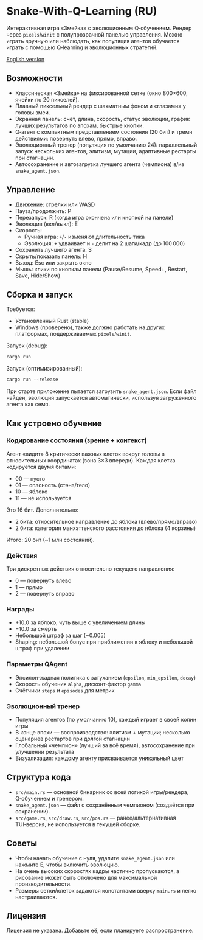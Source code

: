 # Snake-With-Q-Learning (RU)

Интерактивная игра «Змейка» с эволюционным Q‑обучением. Рендер через `pixels`/`winit` с полупрозрачной панелью управления. Можно играть вручную или наблюдать, как популяция агентов обучается играть с помощью Q‑learning и эволюционных стратегий.

[English version](./README.md)

## Возможности

- Классическая «Змейка» на фиксированной сетке (окно 800×600, ячейки по 20 пикселей).
- Плавный пиксельный рендер с шахматным фоном и «глазами» у головы змеи.
- Экранная панель: счёт, длина, скорость, статус эволюции, график лучших результатов по эпохам, быстрые кнопки.
- Q‑агент с компактным представлением состояния (20 бит) и тремя действиями: повернуть влево, прямо, вправо.
- Эволюционный тренер (популяция по умолчанию 24): параллельный запуск нескольких агентов, элитизм, мутации, адаптивные рестарты при стагнации.
- Автосохранение и автозагрузка лучшего агента (чемпиона) в/из `snake_agent.json`.

## Управление

- Движение: стрелки или WASD
- Пауза/продолжить: P
- Перезапуск: R (когда игра окончена или кнопкой на панели)
- Эволюция (вкл/выкл): E
- Скорость:
  - Ручная игра: `+`/`-` изменяют длительность тика
  - Эволюция: `+` удваивает и `-` делит на 2 шаги/кадр (до 100 000)
- Сохранить лучшего агента: S
- Скрыть/показать панель: H
- Выход: Esc или закрыть окно
- Мышь: клики по кнопкам панели (Pause/Resume, Speed+, Restart, Save, Hide/Show)

## Сборка и запуск

Требуется:
- Установленный Rust (stable)
- Windows (проверено), также должно работать на других платформах, поддерживаемых `pixels`/`winit`.

Запуск (debug):

```powershell
cargo run
```

Запуск (оптимизированный):

```powershell
cargo run --release
```

При старте приложение пытается загрузить `snake_agent.json`. Если файл найден, эволюция запускается автоматически, используя загруженного агента как семя.

## Как устроено обучение

### Кодирование состояния (зрение + контекст)
Агент «видит» 8 критически важных клеток вокруг головы в относительных координатах (зона 3×3 впереди). Каждая клетка кодируется двумя битами:
- 00 — пусто
- 01 — опасность (стена/тело)
- 10 — яблоко
- 11 — не используется

Это 16 бит. Дополнительно:
- 2 бита: относительное направление до яблока (влево/прямо/вправо)
- 2 бита: категория манхэттенского расстояния до яблока (4 корзины)

Итого: 20 бит (~1 млн состояний).

### Действия
Три дискретных действия относительно текущего направления:
- 0 — повернуть влево
- 1 — прямо
- 2 — повернуть вправо

### Награды
- +10.0 за яблоко, чуть выше с увеличением длины
- −10.0 за смерть
- Небольшой штраф за шаг (−0.005)
- Shaping: небольшой бонус при приближении к яблоку и небольшой штраф при удалении

### Параметры QAgent
- Эпсилон‑жадная политика с затуханием (`epsilon`, `min_epsilon`, `decay`)
- Скорость обучения `alpha`, дисконт‑фактор `gamma`
- Счётчики `steps` и `episodes` для метрик

### Эволюционный тренер
- Популяция агентов (по умолчанию 10), каждый играет в своей копии игры
- В конце эпохи — воспроизводство: элитизм + мутации; несколько сценариев рестартов при долгой стагнации
- Глобальный «чемпион» (лучший за всё время), автосохранение при улучшении результата
- Визуализация: каждому агенту присваивается уникальный цвет

## Структура кода

- `src/main.rs` — основной бинарник со всей логикой игры/рендера, Q‑обучением и тренером.
- `snake_agent.json` — файл с сохранённым чемпионом (создаётся при сохранении).
- `src/game.rs`, `src/draw.rs`, `src/pos.rs` — ранее/альтернативная TUI‑версия, не используется в текущей сборке.

## Советы

- Чтобы начать обучение с нуля, удалите `snake_agent.json` или нажмите E, чтобы включить эволюцию.
- На очень высоких скоростях кадры частично пропускаются, а рисование может быть отключено для максимальной производительности.
- Размеры сетки/клеток задаются константами вверху `main.rs` и легко настраиваются.

## Лицензия

Лицензия не указана. Добавьте её, если планируете распространение.
